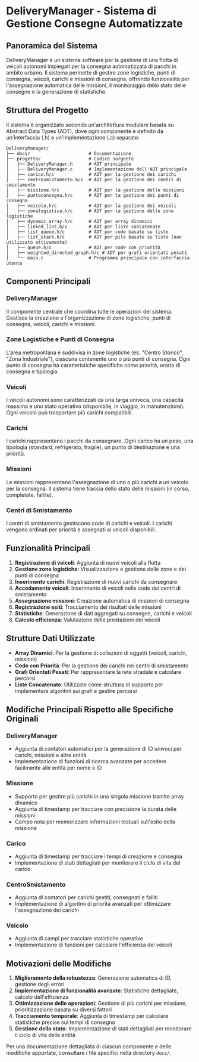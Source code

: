 # DeliveryManager - Sistema di Gestione Consegne Automatizzate

## Panoramica del Sistema

DeliveryManager è un sistema software per la gestione di una flotta di veicoli autonomi impiegati per la consegna automatizzata di pacchi in ambito urbano. Il sistema permette di gestire zone logistiche, punti di consegna, veicoli, carichi e missioni di consegna, offrendo funzionalità per l'assegnazione automatica delle missioni, il monitoraggio dello stato delle consegne e la generazione di statistiche.

## Struttura del Progetto

Il sistema è organizzato secondo un'architettura modulare basata su Abstract Data Types (ADT), dove ogni componente è definito da un'interfaccia (.h) e un'implementazione (.c) separate:

```
DeliveryManager/
├── docs/                      # Documentazione
├── progetto/                  # Codice sorgente
│   ├── DeliveryManager.h      # ADT principale
│   ├── DeliveryManager.c      # Implementazione dell'ADT principale
│   ├── carico.h/c             # ADT per la gestione dei carichi
│   ├── centrosmistamento.h/c  # ADT per la gestione dei centri di smistamento
│   ├── missione.h/c           # ADT per la gestione delle missioni
│   ├── puntoconsegna.h/c      # ADT per la gestione dei punti di consegna
│   ├── veicolo.h/c            # ADT per la gestione dei veicoli
│   ├── zonalogistica.h/c      # ADT per la gestione delle zone logistiche
│   ├── dynamic_array.h/c      # ADT per array dinamici
│   ├── linked_list.h/c        # ADT per liste concatenate
│   ├── list_queue.h/c         # ADT per code basate su liste
│   ├── list_stack.h/c         # ADT per pile basate su liste (non utilizzato attivamente)
│   ├── queue.h/c              # ADT per code con priorità
│   ├── weighted_directed_graph.h/c # ADT per grafi orientati pesati
│   └── main.c                 # Programma principale con interfaccia utente
```

## Componenti Principali

### DeliveryManager

Il componente centrale che coordina tutte le operazioni del sistema. Gestisce la creazione e l'organizzazione di zone logistiche, punti di consegna, veicoli, carichi e missioni.

### Zone Logistiche e Punti di Consegna

L'area metropolitana è suddivisa in zone logistiche (es. "Centro Storico", "Zona Industriale"), ciascuna contenente uno o più punti di consegna. Ogni punto di consegna ha caratteristiche specifiche come priorità, orario di consegna e tipologia.

### Veicoli

I veicoli autonomi sono caratterizzati da una targa univoca, una capacità massima e uno stato operativo (disponibile, in viaggio, in manutenzione). Ogni veicolo può trasportare più carichi compatibili.

### Carichi

I carichi rappresentano i pacchi da consegnare. Ogni carico ha un peso, una tipologia (standard, refrigerato, fragile), un punto di destinazione e una priorità.

### Missioni

Le missioni rappresentano l'assegnazione di uno o più carichi a un veicolo per la consegna. Il sistema tiene traccia dello stato delle missioni (in corso, completate, fallite).

### Centri di Smistamento

I centri di smistamento gestiscono code di carichi e veicoli. I carichi vengono ordinati per priorità e assegnati ai veicoli disponibili.

## Funzionalità Principali

1. **Registrazione di veicoli**: Aggiunta di nuovi veicoli alla flotta
2. **Gestione zone logistiche**: Visualizzazione e gestione delle zone e dei punti di consegna
3. **Inserimento carichi**: Registrazione di nuovi carichi da consegnare
4. **Accodamento veicoli**: Inserimento di veicoli nelle code dei centri di smistamento
5. **Assegnazione missioni**: Creazione automatica di missioni di consegna
6. **Registrazione esiti**: Tracciamento dei risultati delle missioni
7. **Statistiche**: Generazione di dati aggregati su consegne, carichi e veicoli
8. **Calcolo efficienza**: Valutazione delle prestazioni dei veicoli

## Strutture Dati Utilizzate

- **Array Dinamici**: Per la gestione di collezioni di oggetti (veicoli, carichi, missioni)
- **Code con Priorità**: Per la gestione dei carichi nei centri di smistamento
- **Grafi Orientati Pesati**: Per rappresentare la rete stradale e calcolare percorsi
- **Liste Concatenate**: Utilizzate come struttura di supporto per implementare algoritmi sui grafi e gestire percorsi

## Modifiche Principali Rispetto alle Specifiche Originali

### DeliveryManager

- Aggiunta di contatori automatici per la generazione di ID univoci per carichi, missioni e altre entità
- Implementazione di funzioni di ricerca avanzate per accedere facilmente alle entità per nome o ID

### Missione

- Supporto per gestire più carichi in una singola missione tramite array dinamico
- Aggiunta di timestamp per tracciare con precisione la durata delle missioni
- Campo nota per memorizzare informazioni testuali sull'esito della missione

### Carico

- Aggiunta di timestamp per tracciare i tempi di creazione e consegna
- Implementazione di stati dettagliati per monitorare il ciclo di vita del carico

### CentroSmistamento

- Aggiunta di contatori per carichi gestiti, consegnati e falliti
- Implementazione di algoritmi di priorità avanzati per ottimizzare l'assegnazione dei carichi

### Veicolo

- Aggiunta di campi per tracciare statistiche operative
- Implementazione di funzioni per calcolare l'efficienza dei veicoli

## Motivazioni delle Modifiche

1. **Miglioramento della robustezza**: Generazione automatica di ID, gestione degli errori
2. **Implementazione di funzionalità avanzate**: Statistiche dettagliate, calcolo dell'efficienza
3. **Ottimizzazione delle operazioni**: Gestione di più carichi per missione, prioritizzazione basata su diversi fattori
4. **Tracciamento temporale**: Aggiunta di timestamp per calcolare statistiche precise sui tempi di consegna
5. **Gestione dello stato**: Implementazione di stati dettagliati per monitorare il ciclo di vita delle entità

Per una documentazione dettagliata di ciascun componente e delle modifiche apportate, consultare i file specifici nella directory `docs/`.
